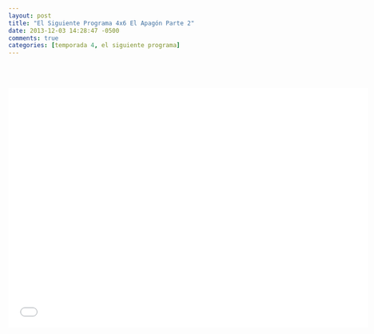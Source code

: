 ```yaml
---
layout: post
title: "El Siguiente Programa 4x6 El Apagón Parte 2"
date: 2013-12-03 14:28:47 -0500
comments: true
categories: [temporada 4, el siguiente programa]
---
```

<div align="center">

<br></br>
<iframe width="720" height="480" src="//www.youtube.com/embed/7IHCmeDT2sg" frameborder="0" allowfullscreen></iframe>
</div>
